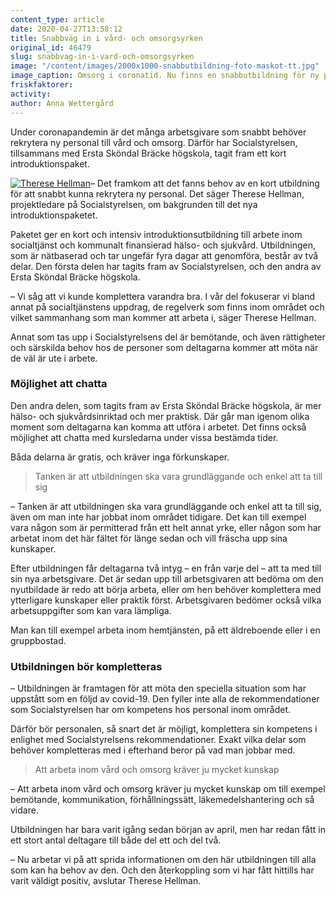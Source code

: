 ```yaml
---
content_type: article
date: 2020-04-27T13:58:12
title: Snabbväg in i vård- och omsorgsyrken
original_id: 46479
slug: snabbvag-in-i-vard-och-omsorgsyrken
image: "/content/images/2000x1000-snabbutbildning-foto-maskot-tt.jpg"
image_caption: Omsorg i coronatid. Nu finns en snabbutbildning för ny personal inom vård och omsorg, skapad av Socialstyrelsen och stiftelsen Ersta Sköndal Bräcke högskola tillsammans.
friskfaktorer:
activity:
author: Anna Wettergård
---
```


Under coronapandemin är det många arbetsgivare som snabbt behöver rekrytera ny personal till vård och omsorg. Därför har Socialstyrelsen, tillsammans med Ersta Sköndal Bräcke högskola, tagit fram ett kort introduktionspaket.

[![Therese Hellman](https://www.suntarbetsliv.se/wp-content/uploads/2020/04/200x220-Therese-Hellman.jpg)](https://www.suntarbetsliv.se/wp-content/uploads/2020/04/200x220-Therese-Hellman.jpg)– Det framkom att det fanns behov av en kort utbildning för att snabbt kunna rekrytera ny personal. Det säger Therese Hellman, projektledare på Socialstyrelsen, om bakgrunden till det nya introduktionspaketet.

Paketet ger en kort och intensiv introduktionsutbildning till arbete inom socialtjänst och kommunalt finansierad hälso- och sjukvård. Utbildningen, som är nätbaserad och tar ungefär fyra dagar att genomföra, består av två delar. Den första delen har tagits fram av Socialstyrelsen, och den andra av Ersta Sköndal Bräcke högskola.

– Vi såg att vi kunde komplettera varandra bra. I vår del fokuserar vi bland annat på socialtjänstens uppdrag, de regelverk som finns inom området och vilket sammanhang som man kommer att arbeta i, säger Therese Hellman.

Annat som tas upp i Socialstyrelsens del är bemötande, och även rättigheter och särskilda behov hos de personer som deltagarna kommer att möta när de väl är ute i arbete.

### Möjlighet att chatta

Den andra delen, som tagits fram av Ersta Sköndal Bräcke högskola, är mer hälso- och sjukvårdsinriktad och mer praktisk. Där går man igenom olika moment som deltagarna kan komma att utföra i arbetet. Det finns också möjlighet att chatta med kursledarna under vissa bestämda tider.

Båda delarna är gratis, och kräver inga förkunskaper.

> Tanken är att utbildningen ska vara grundläggande och enkel att ta till sig

– Tanken är att utbildningen ska vara grundläggande och enkel att ta till sig, även om man inte har jobbat inom området tidigare. Det kan till exempel vara någon som är permitterad från ett helt annat yrke, eller någon som har arbetat inom det här fältet för länge sedan och vill fräscha upp sina kunskaper.

Efter utbildningen får deltagarna två intyg – en från varje del – att ta med till sin nya arbetsgivare. Det är sedan upp till arbetsgivaren att bedöma om den nyutbildade är redo att börja arbeta, eller om hen behöver komplettera med ytterligare kunskaper eller praktik först. Arbetsgivaren bedömer också vilka arbetsuppgifter som kan vara lämpliga.

Man kan till exempel arbeta inom hemtjänsten, på ett äldreboende eller i en gruppbostad.

### Utbildningen bör kompletteras

– Utbildningen är framtagen för att möta den speciella situation som har uppstått som en följd av covid-19. Den fyller inte alla de rekommendationer som Socialstyrelsen har om kompetens hos personal inom området.

Därför bör personalen, så snart det är möjligt, komplettera sin kompetens i enlighet med Socialstyrelsens rekommendationer. Exakt vilka delar som behöver kompletteras med i efterhand beror på vad man jobbar med.

> Att arbeta inom vård och omsorg kräver ju mycket kunskap

– Att arbeta inom vård och omsorg kräver ju mycket kunskap om till exempel bemötande, kommunikation, förhållningssätt, läkemedelshantering och så vidare.

Utbildningen har bara varit igång sedan början av april, men har redan fått in ett stort antal deltagare till både del ett och del två.

– Nu arbetar vi på att sprida informationen om den här utbildningen till alla som kan ha behov av den. Och den återkoppling som vi har fått hittills har varit väldigt positiv, avslutar Therese Hellman.
